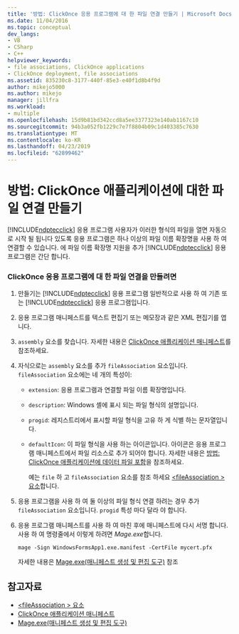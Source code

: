 ```yaml
---
title: '방법: ClickOnce 응용 프로그램에 대 한 파일 연결 만들기 | Microsoft Docs'
ms.date: 11/04/2016
ms.topic: conceptual
dev_langs:
- VB
- CSharp
- C++
helpviewer_keywords:
- file associations, ClickOnce applications
- ClickOnce deployment, file associations
ms.assetid: 835230c8-3177-440f-85e3-e40f1d8b4f9d
author: mikejo5000
ms.author: mikejo
manager: jillfra
ms.workload:
- multiple
ms.openlocfilehash: 15d9b81bd342ccd8a5ee3377323e140ab1167c10
ms.sourcegitcommit: 94b3a052fb1229c7e7f8804b09c1d403385c7630
ms.translationtype: MT
ms.contentlocale: ko-KR
ms.lasthandoff: 04/23/2019
ms.locfileid: "62899462"
---
```

# <a name="how-to-create-file-associations-for-a-clickonce-application"></a>방법: ClickOnce 애플리케이션에 대한 파일 연결 만들기
[!INCLUDE[ndptecclick](../deployment/includes/ndptecclick_md.md)] 응용 프로그램 사용자가 이러한 형식의 파일을 열면 자동으로 시작 될 됩니다 있도록 응용 프로그램은 하나 이상의 파일 이름 확장명을 사용 하 여 연결할 수 있습니다. 에 파일 이름 확장명 지원을 추가 [!INCLUDE[ndptecclick](../deployment/includes/ndptecclick_md.md)] 응용 프로그램은 간단 합니다.

### <a name="to-create-file-associations-for-a-clickonce-application"></a>ClickOnce 응용 프로그램에 대 한 파일 연결을 만들려면

1. 만들기는 [!INCLUDE[ndptecclick](../deployment/includes/ndptecclick_md.md)] 응용 프로그램 일반적으로 사용 하 여 기존 또는 [!INCLUDE[ndptecclick](../deployment/includes/ndptecclick_md.md)] 응용 프로그램입니다.

2. 응용 프로그램 매니페스트를 텍스트 편집기 또는 메모장과 같은 XML 편집기를 엽니다.

3. `assembly` 요소를 찾습니다. 자세한 내용은 [ClickOnce 애플리케이션 매니페스트](../deployment/clickonce-application-manifest.md)를 참조하세요.

4. 자식으로는 `assembly` 요소를 추가 `fileAssociation` 요소입니다. `fileAssociation` 요소에는 네 개의 특성이:

   - `extension`: 응용 프로그램과 연결할 파일 이름 확장명입니다.

   - `description`: Windows 셸에 표시 되는 파일 형식의 설명입니다.

   - `progid`: 레지스트리에서 표시할 파일 형식을 고유 하 게 식별 하는 문자열입니다.

   - `defaultIcon`: 이 파일 형식을 사용 하는 아이콘입니다. 아이콘은 응용 프로그램 매니페스트에서 파일 리소스로 추가 되어야 합니다. 자세한 내용은 [방법: ClickOnce 애플리케이션에 데이터 파일 포함](../deployment/how-to-include-a-data-file-in-a-clickonce-application.md)을 참조하세요.

     예는 `file` 하 고 `fileAssociation` 요소를 참조 하세요 [ \<fileAssociation > 요소](../deployment/fileassociation-element-clickonce-application.md)합니다.

5. 응용 프로그램을 사용 하 여 둘 이상의 파일 형식 연결 하려는 경우 추가 `fileAssociation` 요소입니다. `progid` 특성 마다 달라 야 합니다.

6. 응용 프로그램 매니페스트를 사용 하 여 마친 후에 매니페스트에 다시 서명 합니다. 사용 하 여 명령줄에서 이렇게 하려면 *Mage.exe*합니다.

    `mage -Sign WindowsFormsApp1.exe.manifest -CertFile mycert.pfx`

    자세한 내용은 [Mage.exe(매니페스트 생성 및 편집 도구)](/dotnet/framework/tools/mage-exe-manifest-generation-and-editing-tool) 참조

## <a name="see-also"></a>참고자료
- [\<fileAssociation > 요소](../deployment/fileassociation-element-clickonce-application.md)
- [ClickOnce 애플리케이션 매니페스트](../deployment/clickonce-application-manifest.md)
- [Mage.exe(매니페스트 생성 및 편집 도구)](/dotnet/framework/tools/mage-exe-manifest-generation-and-editing-tool)